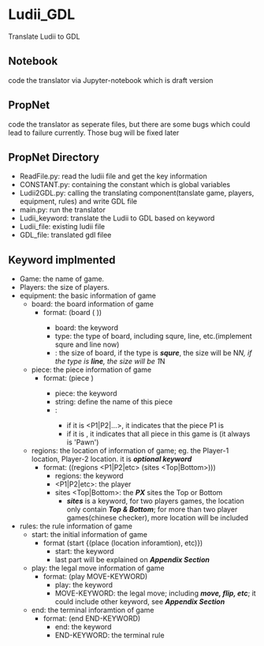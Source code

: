 # Ludii_GDL
Translate Ludii to GDL

## Notebook
code the translator via Jupyter-notebook which is draft version

## PropNet
code the translator as seperate files, but there are some bugs which could lead to failure currently. 
Those bug will be fixed later

## PropNet Directory
 + ReadFile.py: read the ludii file and get the key information
 + CONSTANT.py: containing the constant which is global variables
 + Ludii2GDL.py: calling the translating component(tanslate game, players, equipment, rules) and write GDL file
 + main.py: run the translator
 + Ludii_keyword: translate the Ludii to GDL based on keyword
 + Ludii_file: existing ludii file
 + GDL_file: translated gdl filee

## Keyword implmented
 + Game: the name of game. 
 + Players: the size of players. 
 + equipment: the basic information of game
   * board: the board information of game
     + format: (board (<type> <int>))
       * board: the keyword
       * type: the type of board, including squre, line, etc.(implement squre and line now)
       * <int>: the size of board, if the type is ***squre***, the size will be N*N, if the type is ***line***, the size will be 1*N
   * piece: the piece information of game
     + format: (piece <string> <KEYWORD>)
       * piece: the keyword
       * string: define the name of this piece
       * <KEYWORD>: 
         + if it is <P1|P2|...>, it indicates that the piece P1 is <string>
         + if it is <Each>, it indicates that all piece in this game is <string>(it always is 'Pawn')
   * regions: the location of information of game; eg. the Player-1 location, Player-2 location. it is ***optional keyword***
     + format: ((regions <P1|P2|etc> (sites <Top|Bottom>)))
       * regions: the keyword
       * <P1|P2|etc>: the player
       * sites <Top|Bottom>: the ***PX*** sites the Top or Bottom
         + ***sites*** is a keyword, for two players games, the location only contain ***Top & Bottom***; for more than two player games(chinese checker), more location will be included
 + rules: the rule information of game
   * start: the initial information of game
     + format (start {(place (location inforamtion), etc)})
       * start: the keyword
       * last part will be explained on ***Appendix Section***
   * play: the legal move information of game
     + format: (play MOVE-KEYWORD)
       * play: the keyword
       * MOVE-KEYWORD: the legal move; including ***move, flip, etc***; it could include other keyword, see ***Appendix Section***
   * end: the terminal inforamtion of game
     + format: (end END-KEYWORD)
       * end: the keyword
       * END-KEYWORD: the terminal rule
    
         
         
         
         
     
